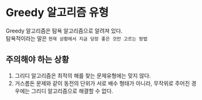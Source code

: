 Greedy 알고리즘 유형
==========
Greedy 알고리즘은 탐욕 알고리즘으로 알려져 있다. <br/>
탐욕적이라는 말은 `현재 상황에서 지금 당장 좋은 것만 고르는 방법`

주의해야 하는 상황
-------------
1. 그리디 알고리즘은 최적의 해를 찾는 문제유형에는 맞지 않다.
2. 거스름돈 문제와 같이 동전의 단위가 서로 배수 형태가 아니라, 무작위로 주어진 경우에는 그리디 알고리즘으로 해결할 수 없다.
